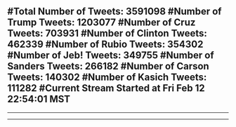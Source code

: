 #Total Number of Tweets: 3591098 
#Number of Trump Tweets: 1203077
#Number of Cruz Tweets: 703931
#Number of Clinton Tweets: 462339
#Number of Rubio Tweets: 354302
#Number of Jeb! Tweets: 349755
#Number of Sanders Tweets: 266182
#Number of Carson Tweets: 140302
#Number of Kasich Tweets: 111282
#Current Stream Started at Fri Feb 12 22:54:01 MST
---
---
---
